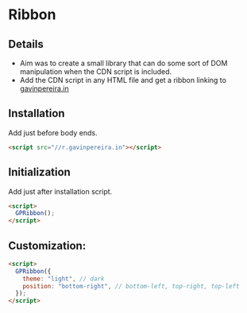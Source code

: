 # Ribbon

## Details

- Aim was to create a small library that can do some sort of DOM manipulation when the CDN script is included.
- Add the CDN script in any HTML file and get a ribbon linking to [gavinpereira.in](https://gavinpereira.in)

## Installation

Add just before body ends.

```html
<script src="//r.gavinpereira.in"></script>
```

## Initialization

Add just after installation script.

```html
<script>
  GPRibbon();
</script>
```

## Customization:

```html
<script>
  GPRibbon({
    theme: "light", // dark
    position: "bottom-right", // bottom-left, top-right, top-left
  });
</script>
```
